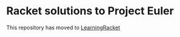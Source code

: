 # Racket solutions to Project Euler
This repository has moved to [LearningRacket](https://github.com/lojic/LearningRacket/tree/master/project-euler)